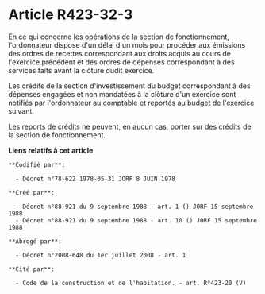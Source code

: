# Article R423-32-3

En ce qui concerne les opérations de la section de fonctionnement, l'ordonnateur dispose d'un délai d'un mois pour procéder
aux émissions des ordres de recettes correspondant aux droits acquis au cours de l'exercice précédent et des ordres de
dépenses correspondant à des services faits avant la clôture dudit exercice.

Les crédits de la section d'investissement du budget correspondant à des dépenses engagées et non mandatées à la clôture d'un
exercice sont notifiés par l'ordonnateur au comptable et reportés au budget de l'exercice suivant.

Les reports de crédits ne peuvent, en aucun cas, porter sur des crédits de la section de fonctionnement.

**Liens relatifs à cet article**

	**Codifié par**:

	  - Décret n°78-622 1978-05-31 JORF 8 JUIN 1978

	**Créé par**:

	  - Décret n°88-921 du 9 septembre 1988 - art. 1 () JORF 15 septembre 1988
	  - Décret n°88-921 du 9 septembre 1988 - art. 10 () JORF 15 septembre 1988

	**Abrogé par**:

	  - Décret n°2008-648 du 1er juillet 2008 - art. 1

	**Cité par**:

	  - Code de la construction et de l'habitation. - art. R*423-20 (V)
